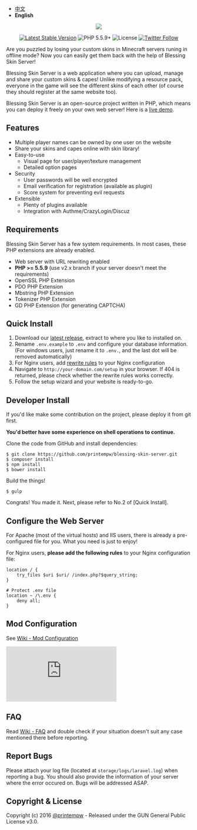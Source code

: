 - [中文](https://github.com/printempw/blessing-skin-server/blob/master/README-zh.md)
- <b>English</b>

<p align="center"><img src="https://img.blessing.studio/images/2017/01/01/bs-logo.png"></p>

<p align="center">
<a href="https://github.com/printempw/blessing-skin-server/releases"><img src="https://poser.pugx.org/printempw/blessing-skin-server/version" alt="Latest Stable Version"></a>
<img src="https://img.shields.io/badge/PHP-5.5.9+-orange.svg" alt="PHP 5.5.9+">
<img src="https://poser.pugx.org/printempw/blessing-skin-server/license" alt="License">
<a href="https://twitter.com/printempw"><img src="https://img.shields.io/twitter/follow/printempw.svg?style=social&label=Follow" alt="Twitter Follow"></a>
</p>

Are you puzzled by losing your custom skins in Minecraft servers runing in offline mode? Now you can easily get them back with the help of Blessing Skin Server!

Blessing Skin Server is a web application where you can upload, manage and share your custom skins & capes! Unlike modifying a resource pack, everyone in the game will see the different skins of each other (of course they should register at the same website too).

Blessing Skin Server is an open-source project written in PHP, which means you can deploy it freely on your own web server! Here is a [live demo](http://skin.prinzeugen.net/).

Features
-----------
- Multiple player names can be owned by one user on the website
- Share your skins and capes online with skin library!
- Easy-to-use
    - Visual page for user/player/texture management
    - Detailed option pages
- Security 
    - User passwords will be well encrypted 
    - Email verification for registration (available as plugin)
    - Score system for preventing evil requests
- Extensible
    - Plenty of plugins available 
    - Integration with Authme/CrazyLogin/Discuz

Requirements
-----------
Blessing Skin Server has a few system requirements. In most cases, these PHP extensions are already enabled.

- Web server with URL rewriting enabled
- **PHP >= 5.5.9** (use v2.x branch if your server doesn't meet the requirements)
- OpenSSL PHP Extension
- PDO PHP Extension
- Mbstring PHP Extension
- Tokenizer PHP Extension
- GD PHP Extension (for generating CAPTCHA)

Quick Install
-----------
1. Download our [latest release](https://github.com/printempw/blessing-skin-server/releases), extract to where you like to installed on.
2. Rename `.env.example` to `.env` and configure your database information. (For windows users, just rename it to `.env.`, and the last dot will be removed automatically)
3. For Nginx users, add [rewrite rules](#configure-the-web-server) to your Nginx configuration
4. Navigate to `http://your-domain.com/setup` in your browser. If 404 is returned, please check whether the rewrite rules works correctly.
5. Follow the setup wizard and your website is ready-to-go.

Developer Install
------------
If you'd like make some contribution on the project, please deploy it from git first.

**You'd better have some experience on shell operations to continue.**

Clone the code from GitHub and install dependencies:

```
$ git clone https://github.com/printempw/blessing-skin-server.git
$ composer install
$ npm install
$ bower install
```

Build the things!

```
$ gulp
```

Congrats! You made it. Next, please refer to No.2 of [Quick Install].

Configure the Web Server
------------
For Apache (most of the virtual hosts) and IIS users, there is already a pre-configured file for you. What you need is just to enjoy!

For Nginx users, **please add the following rules** to your Nginx configuration file:

```
location / {
    try_files $uri $uri/ /index.php?$query_string;
}

# Protect .env file
location ~ /\.env {
    deny all;
}
```

Mod Configuration
------------
See [Wiki - Mod Configuration](https://github.com/printempw/blessing-skin-server/wiki/Mod-Configuration)

![screenshot2](https://img.prinzeugen.net/image.php?di=42U6)

FAQ
------------
Read [Wiki - FAQ](https://github.com/printempw/blessing-skin-server/wiki/FAQ) and double check if your situation doesn't suit any case mentioned there before reporting.

Report Bugs
------------
Please attach your log file (located at `storage/logs/laravel.log`) when reporting a bug. You should also provide the information of your server where the error occured on. Bugs will be addressed ASAP.

Copyright & License
------------
Copyright (c) 2016 [@printempw](https://prinzeugen.net/) - Released under the GUN General Public License v3.0.
